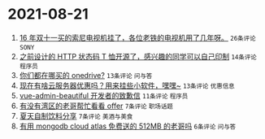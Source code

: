 # 2021-08-21

1. [16 年双十一买的索尼电视机挂了，各位老铁的电视机用了几年呀。](https://www.v2ex.com/t/797135) `26条评论` `SONY`
1. [之前设计的 HTTP 状态码 T 恤开源了，感兴趣的同学可以自己印制](https://www.v2ex.com/t/797144) `14条评论` `程序员`
1. [你们都在哪买的 onedrive?](https://www.v2ex.com/t/797138) `13条评论` `问与答`
1. [现在有啥云服务器优惠吗？用来挂些小软件，嘿嘿~](https://www.v2ex.com/t/797137) `13条评论` `优惠信息`
1. [vue-admin-beautiful 开发者的致歉信](https://www.v2ex.com/t/797159) `11条评论` `程序员`
1. [有没有湾区的老哥帮忙看看 offer](https://www.v2ex.com/t/797145) `7条评论` `职场话题`
1. [夏天自制饮料分享](https://www.v2ex.com/t/797136) `7条评论` `美酒与美食`
1. [有用 mongodb cloud atlas 免费送的 512MB 的老哥吗](https://www.v2ex.com/t/797133) `6条评论` `问与答`
